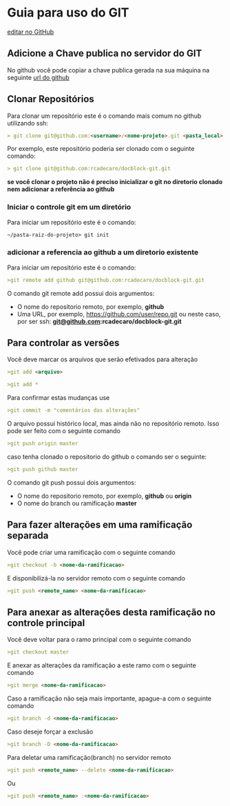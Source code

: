# Guia para uso do GIT

[editar no GitHub](https://github.com/rcadecaro/docblock-git/edit/master/README.md) 

## Adicione a Chave publica no servidor do GIT

No github você pode copiar a chave publica gerada na sua máquina na seguinte [url do github](https://github.com/settings/keys)

## Clonar Repositórios

Para clonar um repositório este é o comando mais comum no github utilizando ssh:
```markdown
> git clone git@github.com:<username>/<nome-projeto>.git <pasta_local>
```
Por exemplo, este repositório poderia ser clonado com o seguinte comando:
```markdown
> git clone git@github.com:rcadecaro/docblock-git.git
```

**se você clonar o projeto não é preciso inicializar o git no diretorio clonado nem adicionar a referência ao github**

### Iniciar o controle git em um diretório

Para iniciar um repositório este é o comando:
```markdown
~/pasta-raiz-do-projeto> git init
```

### adicionar a referencia ao github a um diretorio existente

Para iniciar um repositório este é o comando:
```markdown
>git remote add github git@github.com:rcadecaro/docblock-git.git
```

O comando git remote add possui dois argumentos:

- O nome do repositorio remoto, por exemplo, **github**
- Uma URL, por exemplo, https://github.com/user/repo.git ou neste caso, por ser ssh: **git@github.com:rcadecaro/docblock-git.git**

## Para controlar as versões

Você deve marcar os arquivos que serão efetivados para alteração
```markdown
>git add <arquivo>

>git add *
```
Para confirmar estas mudanças use

```markdown
>git commit -m "comentários das alterações"
```

O arquivo possui histórico local, mas ainda não no repositório remoto. Isso pode ser feito com o seguinte comando

```markdown
>git push origin master
```
caso tenha clonado o repositorio do github o comando ser o seguinte:
```markdown
>git push github master
```
O comando git push possui dois argumentos:

- O nome do repositorio remoto, por exemplo, **github** ou **origin**
- O nome do branch ou ramificação  **master**
  
## Para fazer alterações em uma ramificação separada

Você pode criar uma ramificação com o seguinte comando
```markdown
>git checkout -b <nome-da-ramificacao>
```

E disponibilizá-la no servidor remoto com o seguinte comando
```markdown
>git push <remote_name> <nome-da-ramificacao>
```

## Para anexar as alterações desta ramificação no controle principal

Você deve voltar para o ramo principal com o seguinte comando
```markdown
>git checkout master
```
E anexar as alterações da ramificação <nome-da-ramificacao> a este ramo com o seguinte comando
```markdown
>git merge <nome-da-ramificacao>
```
Caso a ramificação <nome-da-ramificacao> não seja mais importante, apague-a com o seguinte comando
```markdown
>git branch -d <nome-da-ramificacao>
```
Caso deseje forçar a exclusão
```markdown
>git branch -D <nome-da-ramificacao>
```  
Para deletar uma ramificação(branch) no servidor remoto
```markdown
>git push <remote_name> --delete <nome-da-ramificacao>
```    
Ou
```markdown
>git push <remote_name> :<nome-da-ramificacao>
```      
 
